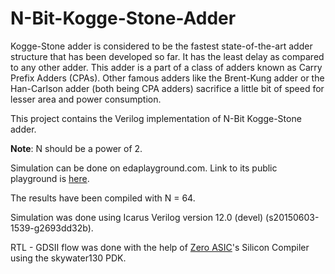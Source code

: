 # N-Bit-Kogge-Stone-Adder

Kogge-Stone adder is considered to be the fastest state-of-the-art adder structure that has been developed so far. It has the least delay as compared to any other adder. This adder is a part of a class of adders known as Carry Prefix Adders (CPAs). Other famous adders like the Brent-Kung adder or the Han-Carlson adder (both being CPA adders) sacrifice a little bit of speed for lesser area and power consumption.

This project contains the Verilog implementation of N-Bit Kogge-Stone adder.

**Note**: N should be a power of 2.

Simulation can be done on edaplayground.com. Link to its public playground is [here](https://www.edaplayground.com/x/M488).

The results have been compiled with N = 64.

Simulation was done using Icarus Verilog version 12.0 (devel) (s20150603-1539-g2693dd32b).

RTL - GDSII flow was done with the help of [Zero ASIC](https://www.zeroasic.com/)'s Silicon Compiler using the skywater130 PDK.
